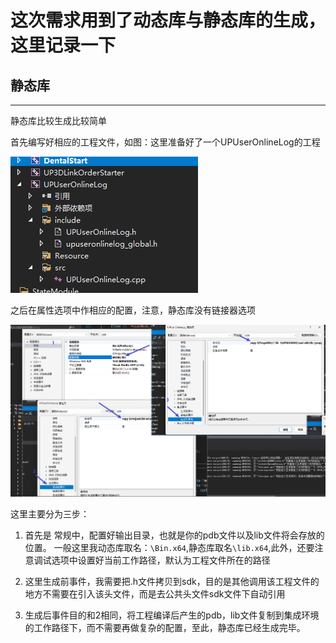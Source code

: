 # 这次需求用到了动态库与静态库的生成，这里记录一下

## 静态库
****************
静态库比较生成比较简单

首先编写好相应的工程文件，如图：这里准备好了一个UPUserOnlineLog的工程

![](./resource/Snipaste_2023-05-24_10-49-10.png)

之后在属性选项中作相应的配置，注意，静态库没有链接器选项

![](./resource/Snipaste_2023-05-24_10-53-55.png)

这里主要分为三步：

1. 首先是 常规中，配置好输出目录，也就是你的pdb文件以及lib文件将会存放的位置。
一般这里我动态库取名：``\Bin.x64``,静态库取名``\lib.x64``,此外，还要注意调试选项中设置好当前工作路径，默认为工程文件所在的路径

2. 这里生成前事件，我需要把.h文件拷贝到sdk，目的是其他调用该工程文件的地方不需要在引入该头文件，而是去公共头文件sdk文件下自动引用

3. 生成后事件目的和2相同，将工程编译后产生的pdb，lib文件复制到集成环境的工作路径下，而不需要再做复杂的配置，至此，静态库已经生成完毕。
